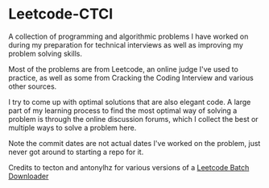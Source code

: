 # Leetcode-CTCI

A collection of programming and algorithmic problems I have worked on during my preparation for technical interviews as well as improving my problem solving skills.

Most of the problems are from Leetcode, an online judge I've used to practice, as well as some from Cracking the Coding Interview and various other sources.

I try to come up with optimal solutions that are also elegant code. A large part of my learning process to find the most optimal way of solving a problem is through the online discussion forums, which I collect the best or multiple ways to solve a problem here.

Note the commit dates are not actual dates I've worked on the problem, just never got around to starting a repo for it.

Credits to tecton and antonylhz for various versions of a [Leetcode Batch Downloader](https://gist.github.com/antonylhz/007c0e2cb73246782015)